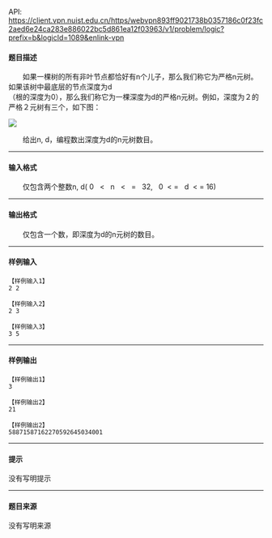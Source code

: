 API: https://client.vpn.nuist.edu.cn/https/webvpn893ff9021738b0357186c0f23fc2aed6e24ca283e886022bc5d861ea12f03963/v1/problem/logic?prefix=b&logicId=1089&enlink-vpn

#### 题目描述

　　如果一棵树的所有非叶节点都恰好有n个儿子，那么我们称它为严格n元树。如果该树中最底层的节点深度为d  
（根的深度为0），那么我们称它为一棵深度为d的严格n元树。例如，深度为２的严格２元树有三个，如下图：  

![](../file/1089_0.jpg)

　　给出n, d，编程数出深度为d的n元树数目。  

---

#### 输入格式

　　仅包含两个整数n, d( 0   <   n   <   =   32,   0  < =   d  < = 16)

---

#### 输出格式

　　仅包含一个数，即深度为d的n元树的数目。

---

#### 样例输入
```
【样例输入1】
2 2

【样例输入2】
2 3

【样例输入3】
3 5
```

---

#### 样例输出
```
【样例输出1】
3

【样例输出2】
21

【样例输出2】
58871587162270592645034001
```

---

#### 提示

没有写明提示

---

#### 题目来源

没有写明来源